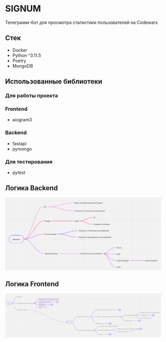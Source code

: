 # SIGNUM

Телеграмм-бот для просмотра статистики пользователей на Codewars

## Стек

- Docker
- Python ^3.11.5
- Poetry
- MongoDB

## Использованные библиотеки

### Для работы проекта

### Frontend

- aiogram3

### Backend

- fastapi
- pymongo

### Для тестирования

- pytest

## Логика Backend

![img.png](readme-images/backend.png)

## Логика Frontend

![img.png](readme-images/frontend.png)